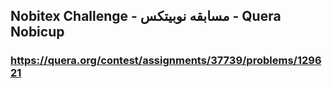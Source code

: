 ## Nobitex Challenge - مسابقه نوبیتکس - Quera Nobicup

### https://quera.org/contest/assignments/37739/problems/129621